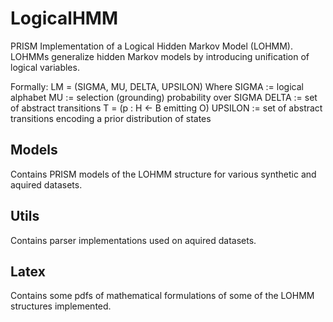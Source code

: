 # LogicalHMM
PRISM Implementation of a Logical Hidden Markov Model (LOHMM).  LOHMMs generalize hidden Markov models by introducing unification of logical variables.

Formally:
LM = (SIGMA, MU, DELTA, UPSILON)
Where
     SIGMA := logical alphabet
     MU := selection (grounding) probability over SIGMA
     DELTA := set of abstract transitions T = (p : H <- B emitting O)
     UPSILON := set of abstract transitions encoding a prior distribution of states
     
Models
---
Contains PRISM models of the LOHMM structure for various synthetic and aquired datasets.

Utils
---
Contains parser implementations used on aquired datasets.

Latex
---
Contains some pdfs of mathematical formulations of some of the LOHMM structures implemented.
